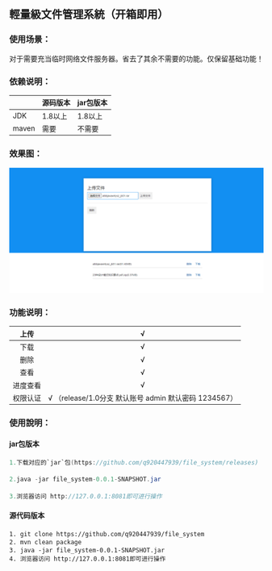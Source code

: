 ## 輕量級文件管理系統（开箱即用）

### 使用场景：

对于需要充当临时网络文件服务器。省去了其余不需要的功能。仅保留基础功能！

### 依赖说明：

|       | 源码版本 | jar包版本 |
| ----- | -------- | --------- |
| JDK   | 1.8以上  | 1.8以上   |
| maven | 需要     | 不需要    |

### 

### 效果图：

![image-20211117133653253](./image-20211117133653253.png)

### 

### 功能说明：

|   上传   |                           √                           |
| :------: | :---------------------------------------------------: |
|   下载   |                           √                           |
|   删除   |                           √                           |
|   查看   |                           √                           |
| 进度查看 |                           √                           |
| 权限认证 | √ （release/1.0分支 默认账号 admin 默认密码 1234567） |



### 使用說明：


#### jar包版本

```java
1.下载对应的`jar`包(https://github.com/q920447939/file_system/releases)

2.java -jar file_system-0.0.1-SNAPSHOT.jar

3.浏览器访问 http://127.0.0.1:8081即可进行操作
```





#### 源代码版本

```
1. git clone https://github.com/q920447939/file_system
2. mvn clean package
3. java -jar file_system-0.0.1-SNAPSHOT.jar
4. 浏览器访问 http://127.0.0.1:8081即可进行操作
```

